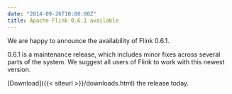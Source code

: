 ```yaml
---
date: "2014-09-26T10:00:00Z"
title: Apache Flink 0.6.1 available
---
```


We are happy to announce the availability of Flink 0.6.1.

0.6.1 is a maintenance release, which includes minor fixes across several parts
of the system. We suggest all users of Flink to work with this newest version.

[Download]({{< siteurl >}}/downloads.html) the release today.